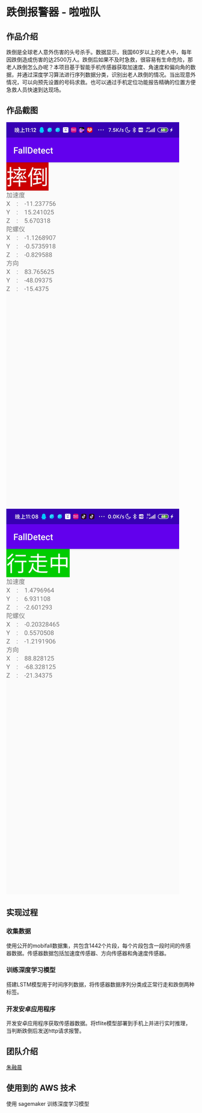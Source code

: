 # 跌倒报警器 - 啦啦队

## 作品介绍
跌倒是全球老人意外伤害的头号杀手。数据显示，我国60岁以上的老人中，每年因跌倒造成伤害的达2500万人。跌倒后如果不及时急救，很容易有生命危险，那老人跌倒怎么办呢？本项目基于智能手机传感器获取加速度、角速度和偏向角的数据，并通过深度学习算法进行序列数据分类，识别出老人跌倒的情况。当出现意外情况，可以向预先设置的号码求救。也可以通过手机定位功能报告精确的位置方便急救人员快速到达现场。

## 作品截图
![摔倒](截图/摔倒.jpg)
![行走中](截图/行走中.jpg)
## 实现过程

### 收集数据
使用公开的mobifall数据集，共包含1442个片段，每个片段包含一段时间的传感器数据。传感器数据包括加速度传感器、方向传感器和角速度传感器。

### 训练深度学习模型
搭建LSTM模型用于时间序列数据，将传感器数据序列分类成正常行走和跌倒两种标签。

### 开发安卓应用程序
开发安卓应用程序获取传感器数据。将tflite模型部署到手机上并进行实时推理，当判断跌倒后发送http请求报警。

## 团队介绍
[朱融晨](mailto:zrcccrz@outlook.com)

## 使用到的 AWS 技术
使用 sagemaker 训练深度学习模型